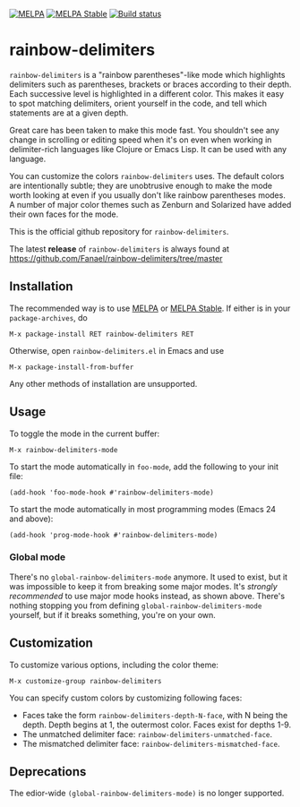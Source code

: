 [![MELPA](http://melpa.org/packages/rainbow-delimiters-badge.svg)](http://melpa.org/#/rainbow-delimiters)
[![MELPA Stable](http://stable.melpa.org/packages/rainbow-delimiters-badge.svg)](http://stable.melpa.org/#/rainbow-delimiters)
[![Build status](https://travis-ci.org/Fanael/rainbow-delimiters.svg?branch=master)](https://travis-ci.org/Fanael/rainbow-delimiters)

# rainbow-delimiters

`rainbow-delimiters` is a "rainbow parentheses"-like mode which highlights
delimiters such as parentheses, brackets or braces according to their depth.
Each successive level is highlighted in a different color. This makes it easy to
spot matching delimiters, orient yourself in the code, and tell which statements
are at a given depth.

Great care has been taken to make this mode fast. You shouldn't see any change
in scrolling or editing speed when it's on even when working in delimiter-rich
languages like Clojure or Emacs Lisp. It can be used with any language.

You can customize the colors `rainbow-delimiters` uses. The default colors are
intentionally subtle; they are unobtrusive enough to make the mode worth looking
at even if you usually don't like rainbow parentheses modes. A number of major
color themes such as Zenburn and Solarized have added their own faces for the
mode.

This is the official github repository for `rainbow-delimiters`.

The latest **release** of `rainbow-delimiters` is always found at
https://github.com/Fanael/rainbow-delimiters/tree/master

## Installation

The recommended way is to use [MELPA](http://melpa.org/) or
[MELPA Stable](http://stable.melpa.org/). If either is in your
`package-archives`, do

    M-x package-install RET rainbow-delimiters RET

Otherwise, open `rainbow-delimiters.el` in Emacs and use

    M-x package-install-from-buffer

Any other methods of installation are unsupported.

## Usage

To toggle the mode in the current buffer:

    M-x rainbow-delimiters-mode

To start the mode automatically in `foo-mode`, add the following to your init
file:

    (add-hook 'foo-mode-hook #'rainbow-delimiters-mode)

To start the mode automatically in most programming modes (Emacs 24 and above):

    (add-hook 'prog-mode-hook #'rainbow-delimiters-mode)

### Global mode

There's no `global-rainbow-delimiters-mode` anymore. It used to exist, but it
was impossible to keep it from breaking some major modes. It's *strongly
recommended* to use major mode hooks instead, as shown above. There's nothing
stopping you from defining `global-rainbow-delimiters-mode` yourself, but if it
breaks something, you're on your own.

## Customization

To customize various options, including the color theme:

    M-x customize-group rainbow-delimiters

You can specify custom colors by customizing following faces:
 * Faces take the form `rainbow-delimiters-depth-N-face`, with N being the
   depth. Depth begins at 1, the outermost color. Faces exist for depths 1-9.
 * The unmatched delimiter face: `rainbow-delimiters-unmatched-face`.
 * The mismatched delimiter face: `rainbow-delimiters-mismatched-face`.

## Deprecations

The edior-wide `(global-rainbow-delimiters-mode)` is no longer supported.


